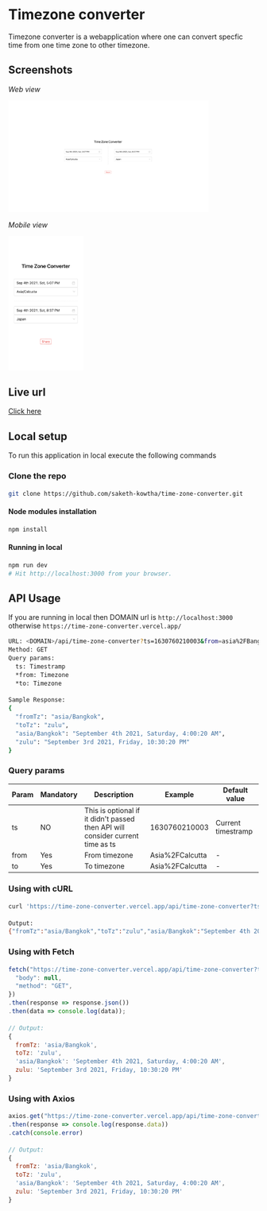 # Timezone converter

Timezone converter is a webapplication where one can convert specfic time from one time zone to other timezone.

## Screenshots

_Web view_

<img src="./output/web-view.png" alt="Web view" width="80%" />

_Mobile view_

<img src="./output/mobile-view.png" alt="Mobile view" width="30%" />

## Live url

[Click here](https://time-zone-converter.vercel.app)

## Local setup

To run this application in local execute the following commands

### Clone the repo

```bash
git clone https://github.com/saketh-kowtha/time-zone-converter.git
```

#### Node modules installation

```bash
npm install
```

#### Running in local

```bash
npm run dev
# Hit http://localhost:3000 from your browser.
```

## API Usage

If you are running in local then DOMAIN url is `http://localhost:3000` otherwise `https://time-zone-converter.vercel.app/`

```bash
URL: <DOMAIN>/api/time-zone-converter?ts=1630760210003&from=asia%2FBangkok&to=zulu
Method: GET
Query params:
  ts: Timestramp
  *from: Timezone
  *to: Timezone

Sample Response:
{
  "fromTz": "asia/Bangkok",
  "toTz": "zulu",
  "asia/Bangkok": "September 4th 2021, Saturday, 4:00:20 AM",
  "zulu": "September 3rd 2021, Friday, 10:30:20 PM"
}
```

### Query params

| Param | Mandatory | Description                                                                    | Example         | Default value      |
| ----- | --------- | ------------------------------------------------------------------------------ | --------------- | ------------------ |
| ts    | NO        | This is optional if it didn't passed then API will consider current time as ts | 1630760210003   | Current timestramp |
| from  | Yes       | From timezone                                                                  | Asia%2FCalcutta | -                  |
| to    | Yes       | To timezone                                                                    | Asia%2FCalcutta | -                  |

### Using with cURL

```bash
curl 'https://time-zone-converter.vercel.app/api/time-zone-converter?ts=1630760210003&from=asia%2FBangkok&to=zulu'

Output:
{"fromTz":"asia/Bangkok","toTz":"zulu","asia/Bangkok":"September 4th 2021, Saturday, 4:00:20 AM","zulu":"September 3rd 2021, Friday, 10:30:20 PM"}%
```

### Using with Fetch

```javascript
fetch("https://time-zone-converter.vercel.app/api/time-zone-converter?ts=1630760210003&from=asia%2FBangkok&to=zulu", {
  "body": null,
  "method": "GET",
})
.then(response => response.json())
.then(data => console.log(data));

// Output:
{
  fromTz: 'asia/Bangkok',
  toTz: 'zulu',
  'asia/Bangkok': 'September 4th 2021, Saturday, 4:00:20 AM',
  zulu: 'September 3rd 2021, Friday, 10:30:20 PM'
}
```

### Using with Axios

```javascript
axios.get("https://time-zone-converter.vercel.app/api/time-zone-converter?ts=1630760210003&from=asia%2FBangkok&to=zulu")
.then(response => console.log(response.data))
.catch(console.error)

// Output:
{
  fromTz: 'asia/Bangkok',
  toTz: 'zulu',
  'asia/Bangkok': 'September 4th 2021, Saturday, 4:00:20 AM',
  zulu: 'September 3rd 2021, Friday, 10:30:20 PM'
}
```
